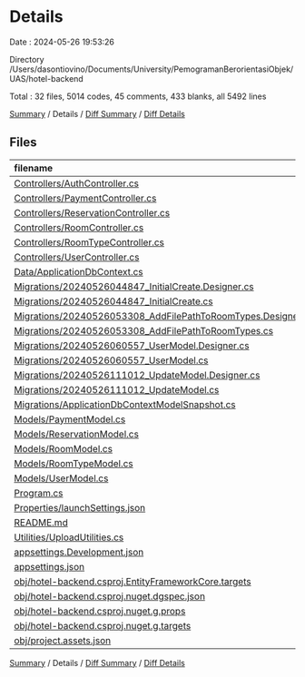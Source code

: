 # Details

Date : 2024-05-26 19:53:26

Directory /Users/dasontiovino/Documents/University/PemogramanBerorientasiObjek/UAS/hotel-backend

Total : 32 files,  5014 codes, 45 comments, 433 blanks, all 5492 lines

[Summary](results.md) / Details / [Diff Summary](diff.md) / [Diff Details](diff-details.md)

## Files
| filename | language | code | comment | blank | total |
| :--- | :--- | ---: | ---: | ---: | ---: |
| [Controllers/AuthController.cs](/Controllers/AuthController.cs) | C# | 40 | 0 | 9 | 49 |
| [Controllers/PaymentController.cs](/Controllers/PaymentController.cs) | C# | 72 | 2 | 12 | 86 |
| [Controllers/ReservationController.cs](/Controllers/ReservationController.cs) | C# | 114 | 0 | 24 | 138 |
| [Controllers/RoomController.cs](/Controllers/RoomController.cs) | C# | 119 | 4 | 18 | 141 |
| [Controllers/RoomTypeController.cs](/Controllers/RoomTypeController.cs) | C# | 113 | 5 | 20 | 138 |
| [Controllers/UserController.cs](/Controllers/UserController.cs) | C# | 105 | 0 | 21 | 126 |
| [Data/ApplicationDbContext.cs](/Data/ApplicationDbContext.cs) | C# | 49 | 10 | 14 | 73 |
| [Migrations/20240526044847_InitialCreate.Designer.cs](/Migrations/20240526044847_InitialCreate.Designer.cs) | C# | 83 | 2 | 26 | 111 |
| [Migrations/20240526044847_InitialCreate.cs](/Migrations/20240526044847_InitialCreate.cs) | C# | 69 | 3 | 8 | 80 |
| [Migrations/20240526053308_AddFilePathToRoomTypes.Designer.cs](/Migrations/20240526053308_AddFilePathToRoomTypes.Designer.cs) | C# | 85 | 2 | 27 | 114 |
| [Migrations/20240526053308_AddFilePathToRoomTypes.cs](/Migrations/20240526053308_AddFilePathToRoomTypes.cs) | C# | 53 | 3 | 7 | 63 |
| [Migrations/20240526060557_UserModel.Designer.cs](/Migrations/20240526060557_UserModel.Designer.cs) | C# | 116 | 2 | 37 | 155 |
| [Migrations/20240526060557_UserModel.cs](/Migrations/20240526060557_UserModel.cs) | C# | 40 | 3 | 4 | 47 |
| [Migrations/20240526111012_UpdateModel.Designer.cs](/Migrations/20240526111012_UpdateModel.Designer.cs) | C# | 180 | 2 | 61 | 243 |
| [Migrations/20240526111012_UpdateModel.cs](/Migrations/20240526111012_UpdateModel.cs) | C# | 124 | 3 | 20 | 147 |
| [Migrations/ApplicationDbContextModelSnapshot.cs](/Migrations/ApplicationDbContextModelSnapshot.cs) | C# | 178 | 1 | 61 | 240 |
| [Models/PaymentModel.cs](/Models/PaymentModel.cs) | C# | 18 | 0 | 6 | 24 |
| [Models/ReservationModel.cs](/Models/ReservationModel.cs) | C# | 28 | 0 | 12 | 40 |
| [Models/RoomModel.cs](/Models/RoomModel.cs) | C# | 28 | 0 | 7 | 35 |
| [Models/RoomTypeModel.cs](/Models/RoomTypeModel.cs) | C# | 16 | 0 | 7 | 23 |
| [Models/UserModel.cs](/Models/UserModel.cs) | C# | 29 | 0 | 9 | 38 |
| [Program.cs](/Program.cs) | C# | 28 | 3 | 12 | 43 |
| [Properties/launchSettings.json](/Properties/launchSettings.json) | JSON | 41 | 0 | 1 | 42 |
| [README.md](/README.md) | Markdown | 1 | 0 | 1 | 2 |
| [Utilities/UploadUtilities.cs](/Utilities/UploadUtilities.cs) | C# | 23 | 0 | 6 | 29 |
| [appsettings.Development.json](/appsettings.Development.json) | JSON | 8 | 0 | 1 | 9 |
| [appsettings.json](/appsettings.json) | JSON | 9 | 0 | 1 | 10 |
| [obj/hotel-backend.csproj.EntityFrameworkCore.targets](/obj/hotel-backend.csproj.EntityFrameworkCore.targets) | XML | 28 | 0 | 1 | 29 |
| [obj/hotel-backend.csproj.nuget.dgspec.json](/obj/hotel-backend.csproj.nuget.dgspec.json) | JSON | 104 | 0 | 0 | 104 |
| [obj/hotel-backend.csproj.nuget.g.props](/obj/hotel-backend.csproj.nuget.g.props) | XML | 26 | 0 | 0 | 26 |
| [obj/hotel-backend.csproj.nuget.g.targets](/obj/hotel-backend.csproj.nuget.g.targets) | XML | 9 | 0 | 0 | 9 |
| [obj/project.assets.json](/obj/project.assets.json) | JSON | 3,078 | 0 | 0 | 3,078 |

[Summary](results.md) / Details / [Diff Summary](diff.md) / [Diff Details](diff-details.md)